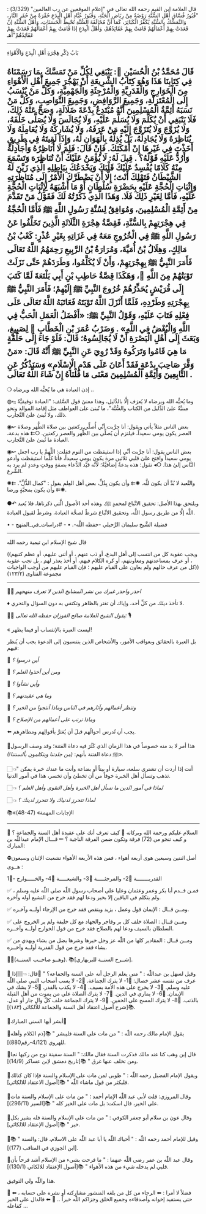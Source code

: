 قال العلامة ابن القيم رحمه الله تعالى في "إعلام الموقعين عن رب العالمين" (3/329) : "قُبُورُ فُسَّاقِ أَهْلِ السُّنَّةِ رَوْضَةٌ مِنْ رِيَاضِ الْجَنَّةِ، وَقُبُورُ عُبَّادِ أَهْلِ الْبِدَعِ حُفْرَةٌ مِنْ حُفَرِ النَّارِ، وَالتَّمَسُّكُ بِالسُّنَّةِ يُكَفِّرُ الْكَبَائِرَ، كَمَا أَنَّ مُخَالَفَةَ السُّنَّةِ تُحْبِطُ الْحَسَنَاتِ، وَأَهْلُ السُّنَّةِ إنْ قَعَدَتْ بِهِمْ أَعْمَالُهُمْ قَامَتْ بِهِمْ عَقَائِدُهُمْ، وَأَهْلُ الْبِدَعِ إذَا قَامَتْ بِهِمْ أَعْمَالُهُمْ قَعَدَتْ بِهِمْ عَقَائِدُهُمْ"اهـ



---
بَابُ ذِكْرِ هِجْرَةِ أَهْلِ الْبِدَعِ وَالْأَهْوَاءِ

قَالَ مُحَمَّدُ بْنُ الْحُسَيْنِ ﵀: يَنْبَغِي لِكُلِّ مَنْ تَمَسَّكَ بِمَا رَسَمْنَاهُ فِي كِتَابِنَا هَذَا وَهُوَ كِتَابُ الشَّرِيعَةِ أَنْ يَهْجُرَ جَمِيعَ أَهْلِ الْأَهْوَاءِ مِنَ الْخَوَارِجِ وَالْقَدَرِيَّةِ وَالْمُرْجِئَةِ وَالْجَهْمِيَّةِ، وَكُلَّ مَنْ يُنْسَبُ إِلَى الْمُعْتَزِلَةِ، وَجَمِيعَ الرَّوَافِضِ، وَجَمِيعَ النَّوَاصِبِ، وَكُلَّ مَنْ نَسَبَهُ أَئِمَّةُ الْمُسْلِمِينَ أَنَّهُ مُبْتَدِعٌ بِدْعَةَ ضَلَالَةٍ، وَصَحَّ عَنْهُ ذَلِكَ، فَلَا يَنْبَغِي أَنْ يُكَلَّمَ وَلَا يُسَلَّمَ عَلَيْهِ، وَلَا يُجَالَسَ وَلَا يُصَلَّى خَلْفَهُ، وَلَا يُزَوَّجَ وَلَا يُتَزَوَّجَ إِلَيْهِ مَنْ عَرَفَهُ، وَلَا يُشَارِكَهُ وَلَا يُعَامِلَهُ وَلَا يُنَاظِرَهُ وَلَا يُجَادِلَهُ، بَلْ يُذِلَّهُ بِالْهَوَانِ لَهُ، وَإِذَا لَقِيتَهُ فِي طَرِيقٍ أَخَذْتَ فِي غَيْرِهَا إِنْ أَمْكَنَكَ. فَإِنْ قَالَ: فَلِمَ لَا أُنَاظِرُهُ وَأُجَادِلُهُ وَأَرُدُّ عَلَيْهِ قَوْلَهُ؟ . قِيلَ لَهُ: لَا يُؤْمَنُ عَلَيْكَ أَنْ تُنَاظِرَهَ وَتَسْمَعَ مِنْهُ كَلَامًا يُفْسِدُ عَلَيْكَ قَلْبَكَ وَيَخْدَعُكَ بِبَاطِلِهِ الَّذِي زَيَّنَ لَهُ الشَّيْطَانُ فَتَهْلِكَ أَنْتَ؛ إِلَّا أَنْ يَضْطَرَّكَ الْأَمْرُ إِلَى مُنَاظَرَتِهِ وَإِثْبَاتِ الْحُجَّةِ عَلَيْهِ بِحَضْرَةِ سُلْطَانٍ أَوْ مَا أَشْبَهَهُ لِإِثْبَاتِ الْحُجَّةِ عَلَيْهِ، فَأَمَّا لِغَيْرِ ذَلِكَ فَلَا. وَهَذَا الَّذِي ذَكَرْتُهُ لَكَ فَقَوْلُ مَنْ تَقَدَّمَ مِنْ أَئِمَّةِ الْمُسْلِمِينَ، وَمُوَافِقٌ لِسُنَّةِ رَسُولِ اللَّهِ ﷺ فَأَمَّا الْحُجَّةُ فِي هِجْرَتِهِمْ بِالسُّنَّةِ، فَقِصَّةُ هِجْرَةِ الثَّلَاثَةِ الَّذِينَ تَخَلَّفُوا عَنْ رَسُولِ اللَّهِ ﷺ فِي الْخُرُوجِ مَعَهُ فِي غَزَاتِهِ بِغَيْرِ عُذْرٍ: كَعْبُ بْنُ مَالِكٍ، وَهِلَالُ بْنُ أُمَيَّةَ، وَمُرَارَةُ بْنُ الرَّبِيعِ رَحِمَهُمُ اللَّهُ تَعَالَى فَأَمَرَ النَّبِيُّ ﷺ بِهِجْرَتِهِمْ، وَأَنْ لَا يُكَلَّمُوا، وَطَرَدَهُمْ حَتَّى نَزَلَتْ تَوْبَتُهُمْ مِنَ اللَّهِ ﷿، وَهَكَذَا قِصَّةُ حَاطِبِ بْنِ أَبِي بَلْتَعَةَ لَمَّا كَتَبَ إِلَى قُرَيْشٍ يُحَذِّرُهُمْ خُرُوجَ النَّبِيِّ ﷺ إِلَيْهِمْ؛ فَأَمَرَ النَّبِيُّ ﷺ بِهِجْرَتِهِ وَطَرْدِهِ، فَلَمَّا أَنْزَلَ اللَّهُ تَوْبَتَهُ فَعَاتَبَهُ اللَّهُ تَعَالَى عَلَى فِعْلِهِ فَتَابَ عَلَيْهِ، وَقَوْلُ النَّبِيِّ ﷺ: «أَفْضَلُ الْعَمَلِ الْحَبُّ فِي اللَّهِ وَالْبُغْضُ فِي اللَّهِ» . وَضَرْبُ عُمَرَ بْنِ الْخَطَّابِ ﵁ لِصَبِيغٍ، وَبَعَثَ إِلَى أَهْلِ الْبَصْرَةِ أَنْ لَا يُجَالِسُوهُ؛ قَالَ: فَلَوْ جَاءَ إِلَى حَلْقَةٍ مَا هِيَ قَامُوا وَتَرَكُوهُ وَقَدْ رُوِيَ عَنِ النَّبِيِّ ﷺ أَنَّهُ قَالَ: «مَنْ وَقَّرَ صَاحِبَ بِدْعَةٍ فَقَدْ أَعَانَ عَلَى هَدْمِ الْإِسْلَامِ» وَسَنَذْكُرُ عَنِ التَّابِعِينَ وَأَئِمَّةِ الْمُسْلِمِينَ مَعْنَى مَا قُلْنَاهُ إِنْ شَاءَ اللَّهُ تَعَالَى . 
---
❍ إذن العبادة هي ما يُحبُّه الله ويرضاه ..

◍⥃ وما يُحبُّه الله ويرضاه لا يُعرَف إلَّا بالدَّليل، وهذا معنىٰ قول السَّلف: "العبادة توقيفيَّةٌ مبنيَّةٌ علىٰ الدَّليل من الكتاب والسُّنَّة"، ما تُبنىٰ علىٰ العواطف مثل إقامة الموالد ونحو ذلك، ولا تُبنىٰ علىٰ التَّجارب.

◉↜ بعض الناس مثلاً يأتي ويقول: أنا جرَّبت أنِّي أُصلِّي ركعتين بين صلاة الظُّهر وصلاة العصر يكون يومي سعيداً، فيلتزم أن يُصلِّي بين الظُّهر والعصر ركعتين.
○⇇ هذه بدعة، العبادة ما تُبنىٰ علىٰ التَّجارب.

◉↜ بعض الناس يقول: أنا جرَّبت أنِّي إذا استيقظت من النوم فقلت: اللَّهمَّ يا رب اجعل يومي سعيداً وافتح علىٰ قلبي ثلاثين مرة يكون يومي سعيداً، فأنا كلَّما استيقظت وأدعو النَّاس إلىٰ هذا.
○◂ نقول: هذه بدعةٌ إضافيَّةٌ؛ لأنَّه قيَّد الدُّعاء بصفةٍ ووقتٍ وعددٍ لم يرد به الشَّرع.

✺⇇ والتَّعبد لا بُدَّ أن يكون للَّه.
✺⇇ وأن يكون بِذُلٍّ، بعض أهل العِلم يقول : "كمال الذُّلِّ".
✺⇇ وأن يكون بمحبَّةٍ ورضا.

●↶ ويلتحق بهذا الأصل: تحقيق الاتِّباع لمحمدٍ ﷺ، وهذه أحد الأصول الَّتي ذكرناها، فلا يُعبد اللَّه إلَّا من طريق رسول اللَّه، وتحقيق الاتِّباع شرطٌ لصحَّة العبادة، وشرطٌ لقبول العبادة.

• - فضيلة الشَّيخ سليمان الرَّحيلي -حفظه اللَّه-.
• - #دراسات_في_المنهج


---
قال شيخ الإسلام ابن تيمية رحمه الله

((ويجب عقوبة كل من انتسب إلى أهل البدع، أو ذب عنهم ، أو أثنى عليهم، أو عظم كتبهم ، أو عرف بمساعدتهم ومعاونتهم، أو كره الكلام فيهم، أو أخذ يعذر لهم ، بل تجب عقوبة كل من عرف حالهم ولم يعاون على القيام عليهم ؛ فإن القيام عليهم من أوجب الواجبات)) مجموعة الفتاوى (١٢٣/٢) 

---
🚨🚫 *احذر واحذر غيرك من نشر المشايخ الذين ﻻ تعرف منهجهم* 

♦️ لا تأخذ دينَك من كلِّ أحد،
وإياك أن تغتر بالظاهر وتكتفي به دون السؤال والتحري. 

✍🏻 *يقول الشيخ العلامة صالح الفوزان حفظه الله تعالى:* 🎙

« ليست العبرة بالإنتساب أو فيما يظهر!

بل العبرة بالحقائق وبعواقب الأمور، والأشخاص الذين ينتسبون إلى الدعوة يجب أن يُنظر فيهم:

🔹 *أين درسوا ؟* 

🔹 *ومن أين أخذوا العلم ؟* 

🔹 *وأين نشأوا ؟* 

🔹 *وما هي عقيدتهم ؟* 

🔹 *وتنظر أعمالهم وآثارهم في الناس وماذا أنتجوا من الخير ؟* 

🔹 *وماذا ترتب على أعمالهم من الإصلاح ؟* 

⬅️ يجب أن تُدرس أحوالُهم قبلَ أن يُغترَّ بأقوالِهم ومظاهرِهم.

📌هذا أمر لا بد منه خصوصاً في هذا الزمان الذي كَثُرَ فيه دعاة الفتنة؛ 
وقد وصف الرسول ﷺ دعاة الفتنة بأنهم:
 *(من جلدتنا ويتكلمون بألسنتنا!)».* 

👈🏻" أنت إذا أردت أن تشتري سلعة، سيارة أو بيتاً أو بضاعة وأنت ما عندك خبرة يمكن تذهب وتسأل أهل الخبرة خوفاً من أن تخطئ وأن تخسر،
هذا في أمور الدنيا.

👈🏻 *لماذا في أمور الدين ما تسأل أهل الخبرة وأهل التقوى وأهل العلم ؟* 

👈🏻 *لماذا تتحرز لدنياك ولا تتحرز لدينك ؟* 

📚«الإجابات المهمة» (47-48) 


---
السلام عليكم ورحمة الله وبركاته 
🔴 كيف تعرف أنك على عقيدة أهل السنة والجماعة ؟
🔴 و كيف تنجو من (72) فرقة وتكون ضمن الفرقة الناجية ؟
✏ قـــال اﻹمام عبداللّٰه بن المبارك:

⛔أصل اثنتين وسبعين هوى أربعة أهواء ، فمن هذه اﻷربعة الأهواء تشعبت الإثنان وسبعون هــوى :

1⃣- القدريــــــــة
2⃣- والمرجئـــــة
3⃣- والشيعـــــة
4⃣- والخـــــوارج

✅ فمـن قــدم أبا بكر وعمر وعثمان وعليا على أصحاب رسول اللّٰه صلى اللّٰه عليه وسلم ، ولم يتكلم في الباقين إلا بخير ودعا لهم فقد خرج من التشيع أوله وآخره.

✅ ومــن قــال : اﻹيمان قول وعمل ، يزيد وينقص فقد خرج من اﻹرجاء أولــه وآخـره.

✅ ومــن قــال : الصلاة خلف كل بر وفاجر والجهاد مع كل خليفة ولم ير الخروج على السلطان بالسيف ودعا لهم بالصلاح فقد خرج من قول الخوارج أولــه وآخــره.

✅ ومــن قــال : المقادير كلها من اللّٰه عز وجل خيرها وشرها يضل من يشاء ويهدي من يشاء فقد خرج من قول القدرية أولــه وآخــره.

☝🏼(وهــو صاحــب السنــة).
📚[شــرح السنــة للبربهاري].

🔺 وقيل لسهل بن عبداللّٰه :
" متى يعلم الرجل أنه على السنة والجماعة؟ "
📜قال:
👈🏽إذا عرف من نفسه عشر خصال:
1⃣- لا يترك الجماعة.
2⃣- لا يسب أصحاب النبي صلى اللّٰه عليه وسلم.
3⃣- لا يخرج على هذه الأمة بسيف.
4⃣- لا يكذب بالقدر.
5⃣- لا يشك في الإيمان.
6⃣- لا يماري في الدين.
7⃣- لا يترك الصلاة على من يموت من أهل القبلة بالذنب.
8⃣- لا يترك المسح على الخفين.
9⃣- لا يترك الجماعة خلف كلّ والٍ جار أو عدل.
📚[شرح أصول اعتقاد أهل السنة والجماعة للالكائي (١٨٣)].

💎أبشر أيها السني المبارك💎

📜يقول اﻹمام مالك رحمه اللّٰه :
" من مات على السنة فليبشر "
📚[ذم الكلام وأهله للهروي (4/121-رقم880)].

📜قال إبن وهب كنا عند مالك فذكرت السنة فقال مالك:
" السنة سفينة نوح من ركبها نجا ومن تخلف عنها غرق "
📚[تاريخ دمشق لإبن عساكر (14/9)].

📜ويقول الإمام الفضيل رحمه اللّٰه :
" طوبى لمن مات على الإسلام والسنة فإذا كان كذلك فليكثر من قول ماشاء اللّٰه "
📚[أصول الاعتقاد للالكائي].

📜وقال المروزي: قلت لأبي عبد اللّٰه الإمام أحمد ؛
" من مات على الإسلام والسنة مات على الخير، قال اسكت: بل مات على الخير كله "
📚[السير (296/11)].

📜وقال عون بن سلام أبو جعفر الكوفي :
" من مات على الإسلام والسنة فله بشير بكل خير "
📚[أصول الإعتقاد للالكائي].

📜وقيل للإمام أحمد رحمه اللّٰه :
" أحياك اللّٰه يا أبا عبد اللّٰه على الاسلام، قال: والسنة "
📚[ابن الجوزي في المناقب (177)].

📜وقال عبد اللّٰه بن عمر رضي اللّٰه عنهما :
" ما فرحت بشيء من الإسلام أشد فرحاً بأن قلبي لم يدخله شيء من هذه الأهواء "
📚[أصول الإعتقاد للالكائي (130/1)].

هذا واللّٰه ولي التوفيق.

🔻 فضلاً لا أمرا :
⬅ الرجاء من كل من بلغه المنشور مشاركته أو نشره على حسابه ،
⬅ حتى يستفيد إخوانه وأصدقاءه وجميع الخلق وجزاكم اللّٰه خيراً .. 🤲
⬅ فالدال على الخير كفاعله ...